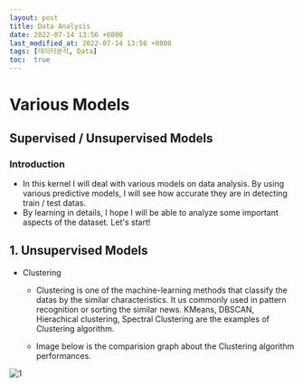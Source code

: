```yaml
---
layout: post
title: Data Analysis
date: 2022-07-14 13:56 +0800
last_modified_at: 2022-07-14 13:56 +0800
tags: [데이터분석, Data]
toc:  true
---
```


# Various Models

## Supervised / Unsupervised Models

### Introduction
- In this kernel I will deal with various models on data analysis. By using various predictive models, I will see how accurate they are in detecting train / test datas. 
- By learning in details, I hope I will be able to analyze some important aspects of the dataset. Let's start!

## 1. Unsupervised Models
- Clustering
    - Clustering is one of the machine-learning methods that classify the datas by the similar characteristics. It us commonly used in pattern recognition or sorting the similar news. KMeans, DBSCAN, Hierachical clustering, Spectral Clustering are the examples of Clustering algorithm. 

    - Image below is the comparision graph about the Clustering algorithm performances.

![1](https://user-images.githubusercontent.com/90083517/178922264-9d0a2307-8f6f-44c6-9092-b44d69e160e1.png)